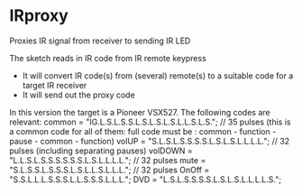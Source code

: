 IRproxy
=======

Proxies IR signal from receiver to sending IR LED

The sketch reads in IR code from IR remote keypress
- It will convert IR code(s) from (several) remote(s) to a suitable code for a target IR receiver
- It will send out the proxy code

In this version the target is a Pioneer VSX527. The following codes are relevant:
common = "IG.L.S.L.S.S.L.S.L.S.L.S.L.L.S.L.S.";    // 35 pulses (this is a common code for all of them: full code must be : common - function - pause - common - function)
volUP = "S.L.S.L.S.S.S.S.L.S.L.S.L.L.L.L.";       // 32 pulses  (including separating pauses) 
volDOWN = "L.L.S.L.S.S.S.S.S.S.L.S.L.L.L.L.";       // 32 pulses
mute = "S.L.S.S.L.S.S.S.L.S.L.L.S.L.L.L.";       // 32 pulses
OnOff = "S.S.L.L.L.S.S.S.L.L.S.S.S.L.L.L.";
DVD = "L.S.L.S.S.S.S.L.S.L.S.L.L.L.L.S.";

